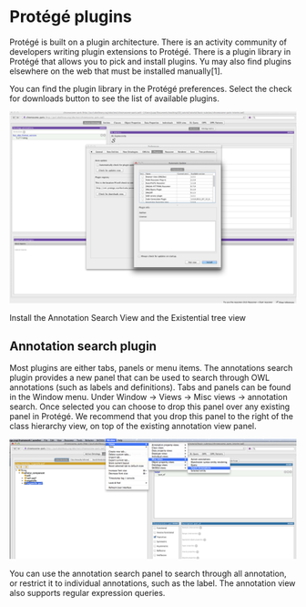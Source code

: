 
Protégé plugins
===============

Protégé is built on a plugin architecture. There is an activity community of developers writing plugin extensions to Protégé. There is a plugin library in Protégé that allows you to pick and install plugins. Yu may also find plugins elsewhere on the web that must be installed manually[1].

You can find the plugin library in the Protégé preferences. Select the check for downloads button to see the list of available plugins.

![](./media/image27.png)

Install the Annotation Search View and the Existential tree view

Annotation search plugin
------------------------

Most plugins are either tabs, panels or menu items. The annotations search plugin provides a new panel that can be used to search through OWL annotations (such as labels and definitions). Tabs and panels can be found in the Window menu. Under Window -&gt; Views -&gt; Misc views -&gt; annotation search. Once selected you can choose to drop this panel over any existing panel in Protégé. We recommend that you drop this panel to the right of the class hierarchy view, on top of the existing annotation view panel.

![](./media/image28.png)

You can use the annotation search panel to search through all annotation, or restrict it to individual annotations, such as the label. The annotation view also supports regular expression queries.
